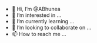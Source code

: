 - 👋 Hi, I’m @ABhunea
- 👀 I’m interested in ...
- 🌱 I’m currently learning ...
- 💞️ I’m looking to collaborate on ...
- 📫 How to reach me ...

<!---
ABhunea/ABhunea is a ✨ special ✨ repository because its `README.md` (this file) appears on your GitHub profile.
You can click the Preview link to take a look at your changes.
--->
